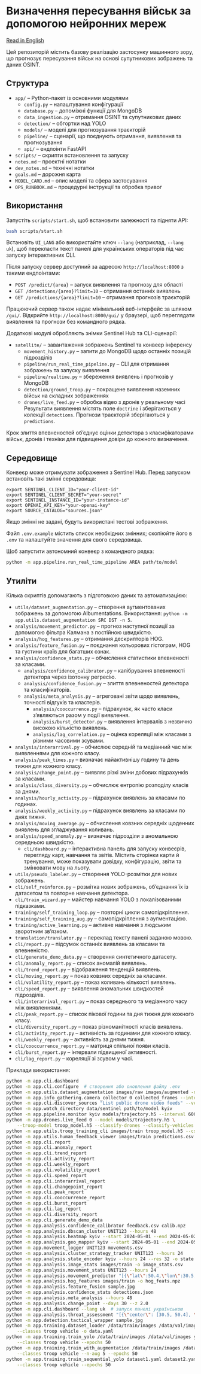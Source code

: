 # Визначення пересування військ за допомогою нейронних мереж

[Read in English](README.md)

Цей репозиторій містить базову реалізацію застосунку машинного зору, що прогнозує пересування військ на основі супутникових зображень та даних OSINT.

## Структура
- `app/` – Python-пакет із основними модулями
  - `config.py` – налаштування конфігурації
  - `database.py` – допоміжні функції для MongoDB
  - `data_ingestion.py` – отримання OSINT та супутникових даних
  - `detection/` – обгортки над YOLO
  - `models/` – моделі для прогнозування траєкторій
  - `pipeline/` – сценарії, що поєднують отримання, виявлення та прогнозування
  - `api/` – ендпоінти FastAPI
- `scripts/` – скрипти встановлення та запуску
- `notes.md` – проектні нотатки
- `dev_notes.md` – технічні нотатки
- `goals.md` – дорожня карта
- `MODEL_CARD.md` – опис моделі та сфера застосування
- `OPS_RUNBOOK.md` – процедурні інструкції та обробка тривог

## Використання
Запустіть `scripts/start.sh`, щоб встановити залежності та підняти API:

```bash
bash scripts/start.sh
```

Встановіть `UI_LANG` або використайте ключ `--lang` (наприклад, `--lang uk`), щоб перекласти текст панелі для українських операторів під час запуску інтерактивних CLI.

Після запуску сервер доступний за адресою `http://localhost:8000` з такими ендпоінтами:

- `POST /predict/{area}` – запуск виявлення та прогнозу для області
- `GET /detections/{area}?limit=10` – отримання останніх виявлень
- `GET /predictions/{area}?limit=10` – отримання прогнозів траєкторій

Працюючий сервер також надає мінімальний веб-інтерфейс за шляхом `/gui/`. Відкрийте `http://localhost:8000/gui/` у браузері, щоб переглядати виявлення та прогнози без командного рядка.

Додаткові модулі обробляють знімки Sentinel Hub та CLI-сценарії:
- `satellite/` – завантаження зображень Sentinel та конвеєр інференсу
  - `movement_history.py` – запити до MongoDB щодо останніх позицій підрозділів
  - `pipeline/run_real_time_pipeline.py` – CLI для отримання зображень та запуску виявлення
  - `pipeline/realtime.py` – збереження виявлень і прогнозів у MongoDB
  - `detection/ground_troop.py` – покращене виявлення наземних військ на складних зображеннях
  - `drones/live_feed.py` – обробка відео з дронів у реальному часі
  Результати виявлення містять поле `doctrine` і зберігаються у колекції `detections`. Прогнози траєкторій зберігаються у `predictions`.

Крок злиття впевненостей об’єднує оцінки детектора з класифікаторами військ, дронів і техніки для підвищення довіри до кожного визначення.

## Середовище
Конвеєр може отримувати зображення з Sentinel Hub. Перед запуском встановіть такі змінні середовища:

```
export SENTINEL_CLIENT_ID="your-client-id"
export SENTINEL_CLIENT_SECRET="your-secret"
export SENTINEL_INSTANCE_ID="your-instance-id"
export OPENAI_API_KEY="your-openai-key"
export SOURCE_CATALOG="sources.json"
```

Якщо змінні не задані, будуть використані тестові зображення.

Файл `.env.example` містить список необхідних змінних; скопіюйте його в `.env` та налаштуйте значення для свого середовища.

Щоб запустити автономний конвеєр з командного рядка:

```bash
python -m app.pipeline.run_real_time_pipeline AREA path/to/model
```

## Утиліти

Кілька скриптів допомагають з підготовкою даних та автоматизацією:

- `utils/dataset_augmentation.py` – створення аугментованих зображень за допомогою Albumentations. Використання: `python -m app.utils.dataset_augmentation SRC DST -n 5`.
- `analysis/movement_predictor.py` – прогноз наступної позиції за допомогою фільтра Калмана з постійною швидкістю.
- `analysis/hog_features.py` – отримання дескрипторів HOG.
- `analysis/feature_fusion.py` – поєднання кольорових гістограм, HOG та густини країв для багатших ознак.
- `analysis/confidence_stats.py` – обчислення статистики впевненості за класами.
  - `analysis/confidence_calibrator.py` – калібрування впевненості детектора через ізотонну регресію.
  - `analysis/confidence_fusion.py` – злиття впевненостей детектора та класифікаторів.
  - `analysis/meta_analysis.py` – агреговані звіти щодо виявлень, точності відгуків та кластерів.
    - `analysis/cooccurrence.py` – підрахунок, як часто класи з’являються разом у події виявлення.
    - `analysis/burst_detector.py` – виявлення інтервалів з незвично високою кількістю виявлень.
    - `analysis/lag_correlation.py` – оцінка кореляції між класами з різними часовими зсувами.
- `analysis/interarrival.py` – обчислює середній та медіанний час між виявленнями для кожного класу.
- `analysis/peak_times.py` – визначає найактивнішу годину та день тижня для кожного класу.
- `analysis/change_point.py` – виявляє різкі зміни добових підрахунків за класами.
- `analysis/class_diversity.py` – обчислює ентропію розподілу класів за днями.
- `analysis/hourly_activity.py` – підрахунок виявлень за класами по годинах.
- `analysis/weekly_activity.py` – підрахунок виявлень за класами по днях тижня.
- `analysis/moving_average.py` – обчислення ковзних середніх щоденних виявлень для згладжування коливань.
- `analysis/speed_anomaly.py` – визначає підрозділи з аномальною середньою швидкістю.
    - `cli/dashboard.py` – інтерактивна панель для запуску конвеєрів, перегляду карт, навчання та звітів. Містить сторінки карти й тренування, може показувати довідку, конфігурацію, звіти та змінювати мову на льоту.
- `utils/pseudo_labeler.py` – створення YOLO-розмітки для нових зображень.
- `cli/self_reinforce.py` – розмітка нових зображень, об’єднання їх із датасетом та повторне навчання детектора.
- `cli/train_wizard.py` – майстер навчання YOLO з локалізованими підказками.
- `training/self_training_loop.py` – повторні цикли самопідкріплення.
- `training/self_training_aug.py` – самопідкріплення з аугментацією.
- `training/active_learning.py` – активне навчання з людським зворотним зв’язком.
- `translation/translator.py` – переклад тексту панелі заданою мовою.
- `cli/report.py` – підсумок останніх виявлень за класами та впевненістю.
- `cli/generate_demo_data.py` – створення синтетичного датасету.
- `cli/anomaly_report.py` – список аномалій виявлень.
- `cli/trend_report.py` – відображення тенденцій виявлень.
- `cli/moving_report.py` – показ ковзних середніх за класами.
- `cli/volatility_report.py` – показ коливань кількості виявлень.
- `cli/speed_report.py` – виявлення аномальних швидкостей підрозділів.
- `cli/interarrival_report.py` – показ середнього та медіанного часу між виявленнями.
- `cli/peak_report.py` – список пікової години та дня тижня для кожного класу.
- `cli/diversity_report.py` – показ різноманітності класів виявлень.
- `cli/activity_report.py` – активність за годинами для кожного класу.
- `cli/weekly_report.py` – активність за днями тижня.
- `cli/cooccurrence_report.py` – матриця спільної появи класів.
- `cli/burst_report.py` – інтервали підвищеної активності.
- `cli/lag_report.py` – кореляції зі зсувом у часі.

Приклади використання:

```bash
python -m app.cli.dashboard
python -m app.cli.configure  # створення або оновлення файлу .env
python -m app.utils.dataset_augmentation images/raw images/augmented -n 5
python -m app.info_gathering.camera_collector 0 collected_frames --interval 2
python -m app.cli.discover_sources "List public drone video feeds" --verify
python -m app.watch_directory data/sentinel path/to/model kyiv
python -m app.pipeline.monitor kyiv models/trajectory.h5 --interval 600
python -m app.drones.live_feed 0 --model models/trajectory.h5 \
    --troop-model troop_model.h5 --classify-drones --classify-vehicles
python -m app.utils.troop_training_cli images/train troop_model.h5 --csv troop_labels.csv
python -m app.utils.human_feedback_viewer images/train predictions.csv feedback.csv
python -m app.cli.report
python -m app.cli.anomaly_report
python -m app.cli.trend_report
python -m app.cli.activity_report
python -m app.cli.weekly_report
python -m app.cli.volatility_report
python -m app.cli.speed_report
python -m app.cli.interarrival_report
python -m app.cli.changepoint_report
python -m app.cli.peak_report
python -m app.cli.cooccurrence_report
python -m app.cli.burst_report
python -m app.cli.lag_report
python -m app.cli.diversity_report
python -m app.cli.generate_demo_data
python -m app.analysis.confidence_calibrator feedback.csv calib.npz
python -m app.analysis.dbscan_cluster UNIT123 --hours 48
python -m app.analysis.heatmap kyiv --start 2024-05-01 --end 2024-05-02 -o kyiv_heatmap.png
python -m app.analysis.geo_mapper kyiv --start 2024-05-01 --end 2024-05-02 -o kyiv_map.html
python -m app.movement_logger UNIT123 movements.csv
python -m app.analysis.cluster_strategy_tracker UNIT123 --hours 24
python -m app.analysis.state_encoder kyiv --hours 24 --res 32 -o state.npy
python -m app.analysis.image_stats images/train -o image_stats.csv
python -m app.analysis.movement_stats UNIT123 --hours 24
python -m app.analysis.movement_predictor "[{\"lat\":50.4,\"lon\":30.5,\"timestamp\":\"2024-05-01T00:00:00\"},{\"lat\":50.41,\"lon\":30.51,\"timestamp\":\"2024-05-01T00:10:00\"}]" --dt 300
python -m app.analysis.hog_features images/train -o hog_feats.npz
python -m app.analysis.feature_fusion sample.jpg
python -m app.analysis.confidence_stats detections.json
python -m app.analysis.meta_analysis --hours 48
python -m app.analysis.change_point --days 30 --z 2.0
python -m app.cli.dashboard --lang uk  # запуск панелі українською
python -m app.analysis.threat_assessment "[{\"center\": [30.5, 50.4], \"count\": 5, \"avg_speed\": 40, \"heading\": 90}]"
python -m app.detection.tactical_wrapper sample.jpg
python -m app.training.dataset_loader /data/train/images /data/val/images \
    --classes troop vehicle -o data.yaml
python -m app.training.train_yolo /data/train/images /data/val/images yolo_model.pt \
    --classes troop vehicle --epochs 50
python -m app.training.train_with_augmentation /data/train/images /data/val/images yolo_aug.pt \
    --classes troop vehicle --n-aug 5 --epochs 50
python -m app.training.train_sequential_yolo dataset1.yaml dataset2.yaml yolo_model.pt \
    --classes troop vehicle --epochs 50
```
